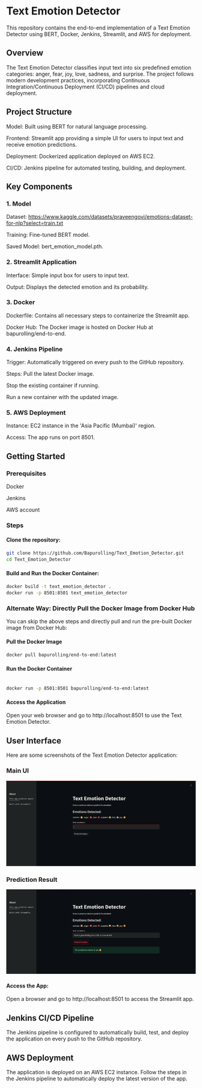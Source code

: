 # Text Emotion Detector
This repository contains the end-to-end implementation of a Text Emotion Detector using BERT, Docker, Jenkins, Streamlit, and AWS for deployment.

## Overview
The Text Emotion Detector classifies input text into six predefined emotion categories: anger, fear, joy, love, sadness, and surprise. The project follows modern development practices, incorporating Continuous Integration/Continuous Deployment (CI/CD) pipelines and cloud deployment.

## Project Structure
Model: Built using BERT for natural language processing.

Frontend: Streamlit app providing a simple UI for users to input text and receive emotion predictions.

Deployment: Dockerized application deployed on AWS EC2.

CI/CD: Jenkins pipeline for automated testing, building, and deployment.
## Key Components
### 1. Model
Dataset: https://www.kaggle.com/datasets/praveengovi/emotions-dataset-for-nlp?select=train.txt

Training: Fine-tuned BERT model.

Saved Model: bert_emotion_model.pth.
### 2. Streamlit Application
Interface: Simple input box for users to input text.

Output: Displays the detected emotion and its probability.
### 3. Docker
Dockerfile: Contains all necessary steps to containerize the Streamlit app.

Docker Hub: The Docker image is hosted on Docker Hub at bapurolling/end-to-end.
### 4. Jenkins Pipeline
Trigger: Automatically triggered on every push to the GitHub repository.

Steps:
Pull the latest Docker image.

Stop the existing container if running.

Run a new container with the updated image.
### 5. AWS Deployment
Instance: EC2 instance in the 'Asia Pacific (Mumbai)' region.

Access: The app runs on port 8501.
## Getting Started
### Prerequisites
Docker

Jenkins

AWS account
### Steps
#### Clone the repository:
```bash
git clone https://github.com/Bapurolling/Text_Emotion_Detector.git
cd Text_Emotion_Detector
```

#### Build and Run the Docker Container:
```bash
docker build -t text_emotion_detector .
docker run -p 8501:8501 text_emotion_detector
```
### Alternate Way: Directly Pull the Docker Image from Docker Hub
You can skip the above steps and directly pull and run the pre-built Docker image from Docker Hub:

#### Pull the Docker Image

```bash
docker pull bapurolling/end-to-end:latest
```
#### Run the Docker Container

```bash

docker run -p 8501:8501 bapurolling/end-to-end:latest
```
#### Access the Application
Open your web browser and go to http://localhost:8501 to use the Text Emotion Detector.
## User Interface

Here are some screenshots of the Text Emotion Detector application:

### Main UI
![Main UI](screenshots/ui_main.png)

### Prediction Result
![Prediction Result](screenshots/ui_prediction.png)
#### Access the App:
Open a browser and go to http://localhost:8501 to access the Streamlit app.

## Jenkins CI/CD Pipeline
The Jenkins pipeline is configured to automatically build, test, and deploy the application on every push to the GitHub repository.

## AWS Deployment
The application is deployed on an AWS EC2 instance. Follow the steps in the Jenkins pipeline to automatically deploy the latest version of the app.
